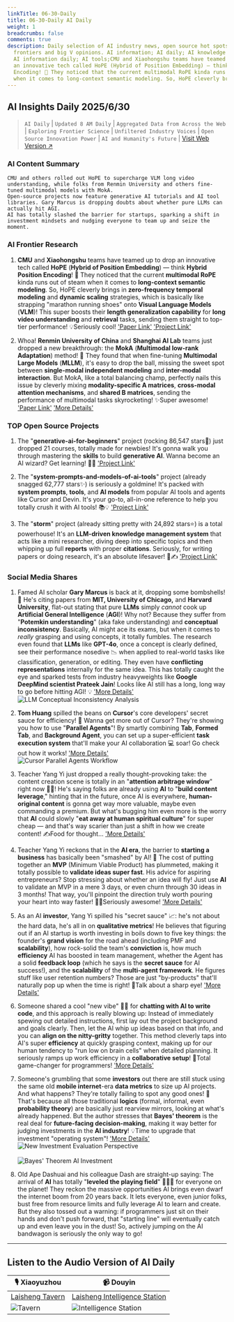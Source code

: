 ```yaml
---
linkTitle: 06-30-Daily
title: 06-30-Daily AI Daily
weight: 1
breadcrumbs: false
comments: true
description: Daily selection of AI industry news, open source hot spots, academic
  frontiers and big V opinions. AI information; AI daily; AI knowledge base; AI tutorials;
  AI information daily; AI tools;CMU and Xiaohongshu teams have teamed up to drop
  an innovative tech called HoPE (Hybrid of Position Embedding) — think Hybrid Position
  Encoding! 🚀 They noticed that the current multimodal RoPE kinda runs out of steam
  when it comes to long-context semantic modeling. So, HoPE cleverly brings in zer...
---
```

## AI Insights Daily 2025/6/30

> `AI Daily` | `Updated 8 AM Daily` | `Aggregated Data from Across the Web` | `Exploring Frontier Science` | `Unfiltered Industry Voices` | `Open Source Innovation Power` | `AI and Humanity's Future` | [Visit Web Version ↗️](https://ai.hubtoday.app/)

### **AI Content Summary**

```
CMU and others rolled out HoPE to supercharge VLM long video understanding, while folks from Renmin University and others fine-tuned multimodal models with MokA.
Open-source projects now feature generative AI tutorials and AI tool libraries. Gary Marcus is dropping doubts about whether pure LLMs can actually hit AGI.
AI has totally slashed the barrier for startups, sparking a shift in investment mindsets and nudging everyone to team up and seize the moment.
```

### AI Frontier Research

1.  **CMU** and **Xiaohongshu** teams have teamed up to drop an innovative tech called **HoPE** (**Hybrid of Position Embedding**) — think **Hybrid Position Encoding**! 🚀 They noticed that the current **multimodal RoPE** kinda runs out of steam when it comes to **long-context semantic modeling**. So, HoPE cleverly brings in **zero-frequency temporal modeling** and **dynamic scaling** strategies, which is basically like strapping "marathon running shoes" onto **Visual Language Models** (**VLM**)! This super boosts their **length generalization capability** for **long video understanding** and **retrieval** tasks, sending them straight to top-tier performance! 💡Seriously cool! ['Paper Link'](https://arxiv.org/pdf/2505.20444) ['Project Link'](https://github.com/hrlics/HoPE)

2.  Whoa! **Renmin University of China** and **Shanghai AI Lab** teams just dropped a new breakthrough: the **MokA** (**Multimodal low-rank Adaptation**) method! 🤯 They found that when fine-tuning **Multimodal Large Models** (**MLLM**), it's easy to drop the ball, missing the sweet spot between **single-modal independent modeling** and **inter-modal interaction**. But MokA, like a total balancing champ, perfectly nails this issue by cleverly mixing **modality-specific A matrices**, **cross-modal attention mechanisms**, and **shared B matrices**, sending the performance of multimodal tasks skyrocketing! ✨Super awesome! ['Paper Link'](https://arxiv.org/abs/2506.05191) ['More Details'](https://gewu-lab.github.io/MokA)

### TOP Open Source Projects

1.  The "**generative-ai-for-beginners**" project (rocking 86,547 stars🌟) just dropped 21 courses, totally made for newbies! It's gonna walk you through mastering the **skills** to build **generative AI**. Wanna become an AI wizard? Get learning! 💪✨ ['Project Link'](https://github.com/microsoft/generative-ai-for-beginners)

2.  The "**system-prompts-and-models-of-ai-tools**" project (already snagged 62,777 stars✨) is seriously a goldmine! It's packed with **system prompts**, **tools**, and **AI models** from popular AI tools and agents like Cursor and Devin. It's your go-to, all-in-one reference to help you totally crush it with AI tools! 📚💡 ['Project Link'](https://github.com/x1xhlol/system-prompts-and-models-of-ai-tools)

3.  The "**storm**" project (already sitting pretty with 24,892 stars⭐) is a total powerhouse! It's an **LLM-driven knowledge management system** that acts like a mini researcher, diving deep into specific topics and then whipping up full **reports** with proper **citations**. Seriously, for writing papers or doing research, it's an absolute lifesaver! 🧠✍️ ['Project Link'](https://github.com/stanford-oval/storm)

### Social Media Shares

1.  Famed AI scholar **Gary Marcus** is back at it, dropping some bombshells! 🤔 He's citing papers from **MIT, University of Chicago,** and **Harvard University**, flat-out stating that pure **LLMs** simply *cannot* cook up **Artificial General Intelligence** (**AGI**)! Why not? Because they suffer from "**Potemkin understanding**" (aka fake understanding) and **conceptual inconsistency**. Basically, AI might ace its exams, but when it comes to *really* grasping and using concepts, it totally fumbles. The research even found that **LLMs** like **GPT-4o**, once a concept is clearly defined, see their performance nosedive 📉 when applied to real-world tasks like classification, generation, or editing. They even have **conflicting representations** internally for the same idea. This has totally caught the eye and sparked tests from industry heavyweights like **Google DeepMind scientist Prateek Jain**! Looks like AI still has a long, long way to go before hitting AGI! 💡 ['More Details'](https://www.jiqizhixin.com/articles/2025-06-29-5)
    <br/> ![LLM Conceptual Inconsistency Analysis](https://image.jiqizhixin.com/uploads/editor/d3e2a41e-6387-466a-88c6-a4c55621ae40/640.png) <br/>

2.  **Tom Huang** spilled the beans on **Cursor**'s core developers' secret sauce for efficiency! 🚀 Wanna get more out of Cursor? They're showing you how to use "**Parallel Agents**"! By smartly combining **Tab**, **Formed Tab**, and **Background Agent**, you can set up a super-efficient **task execution system** that'll make your AI collaboration 💻 soar! Go check out how it works! ['More Details'](https://x.com/tuturetom/status/1939321864200888536)
    <br/> ![Cursor Parallel Agents Workflow](https://pbs.twimg.com/media/Guna8_wW4AAkmqU?format=jpg&name=orig) <br/>

3.  Teacher Yang Yi just dropped a really thought-provoking take: the content creation scene is totally in an "**attention arbitrage window**" right now 😮‍💨! He's saying folks are already using **AI** to "**build content leverage**," hinting that in the future, once AI is everywhere, **human-original content** is gonna get way more valuable, maybe even commanding a premium. But what's bugging him even more is the worry that **AI** could slowly "**eat away at human spiritual culture**" for super cheap — and that's way scarier than just a shift in how we create content! ✍️Food for thought... ['More Details'](https://x.com/Yangyixxxx/status/1939318396111430096)

4.  Teacher Yang Yi reckons that in the **AI era**, the barrier to **starting a business** has basically been "smashed" by AI! 💸 The cost of putting together an **MVP** (Minimum Viable Product) has plummeted, making it totally possible to **validate ideas super fast**. His advice for aspiring entrepreneurs? Stop stressing about whether an idea will fly! Just use **AI** to validate an MVP in a mere 3 days, or even churn through 30 ideas in 3 months! That way, you'll pinpoint the direction truly worth pouring your heart into way faster! 🚀💡Seriously awesome! ['More Details'](https://x.com/Yangyixxxx/status/1939278373978857614)

5.  As an AI **investor**, Yang Yi spilled his "secret sauce" 📈: he's not about the hard data, he's all in on **qualitative metrics**! He believes that figuring out if an AI startup is worth investing in boils down to five key things: the founder's **grand vision** for the road ahead (including PMF and **scalability**), how rock-solid the team's **conviction** is, how much **efficiency** AI has boosted in team management, whether the Agent has a solid **feedback loop** (which he says is the **secret sauce** for AI success!), and the **scalability** of the **multi-agent framework**. He figures stuff like user retention numbers? Those are just "by-products" that'll naturally pop up when the time is right! 🎯Talk about a sharp eye! ['More Details'](https://x.com/Yangyixxxx/status/1939212085185093664)

6.  Someone shared a cool "new vibe" 👨‍💻 for **chatting with AI to write code**, and this approach is really blowing up: Instead of immediately spewing out detailed instructions, first lay out the project background and goals clearly. Then, let the AI whip up ideas based on that info, and you can **align on the nitty-gritty** together. This method cleverly taps into AI's super **efficiency** at quickly grasping context, making up for our human tendency to "run low on brain cells" when detailed planning. It seriously ramps up work efficiency in a **collaborative setup**! 🤝Total game-changer for programmers! ['More Details'](https://x.com/wwwgoubuli/status/1939168328070603017)

7.  Someone's grumbling that some **investors** out there are still stuck using the same old **mobile internet**-era **data metrics** to size up AI projects. And what happens? They're totally failing to spot any good ones! 🤔 That's because all those traditional **logics** (formal, informal, even **probability theory**) are basically just rearview mirrors, looking at what's already happened. But the author stresses that **Bayes' theorem** is the real deal for **future-facing decision-making**, making it way better for judging investments in the **AI industry**! 💡Time to upgrade that investment "operating system"! ['More Details'](https://m.okjike.com/originalPosts/6860acdfd82bae994ab2ac0e)
    <br/> ![New Investment Evaluation Perspective](https://cdnv2.ruguoapp.com/FkJ8CttPht-FSudcqveStLiBY6BBv3.png) <br/>
    <br/> ![Bayes' Theorem AI Investment](https://cdnv2.ruguoapp.com/FhaVZhhtXfzamqX8c4dNBF62yfZRv3.png) <br/>

8.  Old Ape Dashuai and his colleague Dash are straight-up saying: The arrival of **AI** has totally "**leveled the playing field**" 🏃‍♀️💨 for everyone on the planet! They reckon the massive opportunities AI brings even dwarf the internet boom from 20 years back. It lets everyone, even junior folks, bust free from resource limits and fully leverage AI to learn and create. But they also tossed out a warning: if programmers just sit on their hands and don't push forward, that "starting line" will eventually catch up and even leave you in the dust! So, actively jumping on the AI bandwagon is seriously the only way to go!

---

## **Listen to the Audio Version of AI Daily**

| 🎙️ **Xiaoyuzhou** | 📹 **Douyin** |
| --- | --- |
| [Laisheng Tavern](https://www.xiaoyuzhoufm.com/podcast/683c62b7c1ca9cf575a5030e) | [Laisheng Intelligence Station](https://www.douyin.com/user/MS4wLjABAAAAwpwqPQlu38sO38VyWgw9ZjDEnN4bMR5j8x111UxpseHR9DpB6-CveI5KRXOWuFwG)|
| ![Tavern](https://s1.imagehub.cc/images/2025/06/24/f959f7984e9163fc50d3941d79a7f262.md.png) | ![Intelligence Station](https://s1.imagehub.cc/images/2025/06/24/7fc30805eeb831e1e2baa3a240683ca3.md.png) |